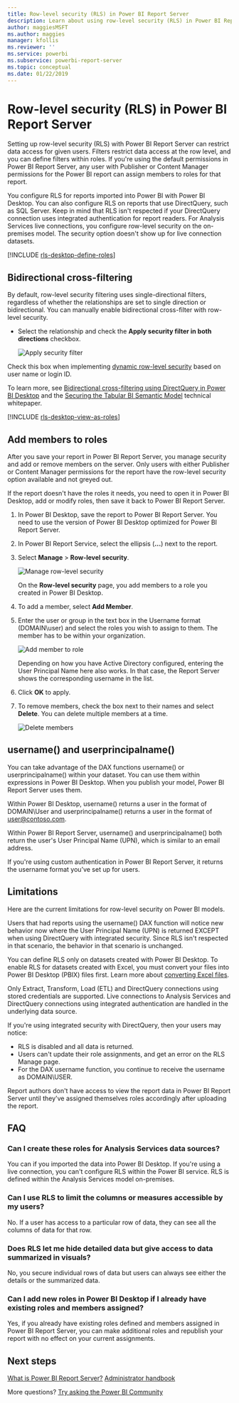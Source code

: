```yaml
---
title: Row-level security (RLS) in Power BI Report Server
description: Learn about using row-level security (RLS) in Power BI Report Server. 
author: maggiesMSFT
ms.author: maggies
manager: kfollis
ms.reviewer: ''
ms.service: powerbi
ms.subservice: powerbi-report-server
ms.topic: conceptual
ms.date: 01/22/2019
---
```


# Row-level security (RLS) in Power BI Report Server

Setting up row-level security (RLS) with Power BI Report Server can restrict data access for given users. Filters restrict data access at the row level, and you can define filters within roles.  If you're using the default permissions in Power BI Report Server, any user with Publisher or Content Manager permissions for the Power BI report can assign members to roles for that report.    

You configure RLS for reports imported into Power BI with Power BI Desktop. You can also configure RLS on reports that use DirectQuery, such as SQL Server.  Keep in mind that RLS isn't respected if your DirectQuery connection uses integrated authentication for report readers. For Analysis Services live connections, you configure row-level security on the on-premises model. The security option doesn't show up for live connection datasets. 

[!INCLUDE [rls-desktop-define-roles](../includes/rls-desktop-define-roles.md)]

## Bidirectional cross-filtering

By default, row-level security filtering uses single-directional filters, regardless of whether the relationships are set to single direction or bidirectional. You can manually enable bidirectional cross-filter with row-level security.

- Select the relationship and check the **Apply security filter in both directions** checkbox. 

    ![Apply security filter](media/row-level-security-report-server/rls-apply-security-filter.png)

Check this box when implementing [dynamic row-level security](https://docs.microsoft.com/analysis-services/tutorial-tabular-1200/supplemental-lesson-implement-dynamic-security-by-using-row-filters) based on user name or login ID. 

To learn more, see [Bidirectional cross-filtering using DirectQuery in Power BI Desktop](../desktop-bidirectional-filtering.md) and the [Securing the Tabular BI Semantic Model](https://download.microsoft.com/download/D/2/0/D20E1C5F-72EA-4505-9F26-FEF9550EFD44/Securing%20the%20Tabular%20BI%20Semantic%20Model.docx) technical whitepaper.

[!INCLUDE [rls-desktop-view-as-roles](../includes/rls-desktop-view-as-roles.md)]


## Add members to roles 

After you save your report in Power BI Report Server, you manage security and add or remove members on the server. Only users with either Publisher or Content Manager permissions for the report have the row-level security option available and not greyed out.

 If the report doesn't have the roles it needs, you need to open it in Power BI Desktop, add or modify roles, then save it back to Power BI Report Server. 

1. In Power BI Desktop, save the report to Power BI Report Server. You need to use the version of Power BI Desktop optimized for Power BI Report Server.
2. In Power BI Report Service, select the ellipsis (**…**) next to the report. 

3. Select **Manage** > **Row-level security**. 

     ![Manage row-level security](media/row-level-security-report-server/power-bi-report-server-rls-dialog.png)

    On the **Row-level security** page, you add members to a role you created in Power BI Desktop.

5. To add a member, select **Add Member**.

1. Enter the user or group in the text box in the Username format (DOMAIN\user) and select the roles you wish to assign to them. The member has to be within your organization.   

    ![Add member to role](media/row-level-security-report-server/power-bi-report-server-add-members.png)

    Depending on how you have Active Directory configured, entering the User Principal Name here also works. In that case, the Report Server shows the corresponding username in the list.

1. Click **OK** to apply.   

8. To remove members, check the box next to their names and select **Delete**.  You can delete multiple members at a time. 

    ![Delete members](media/row-level-security-report-server/power-bi-report-server-delete-members.png)


## username() and userprincipalname()

You can take advantage of the DAX functions username() or userprincipalname() within your dataset. You can use them within expressions in Power BI Desktop. When you publish your model, Power BI Report Server uses them.

Within Power BI Desktop, username() returns a user in the format of DOMAIN\User and userprincipalname() returns a user in the format of user@contoso.com.

Within Power BI Report Server, username() and userprincipalname() both return the user's User Principal Name (UPN), which is similar to an email address.

If you're using custom authentication in Power BI Report Server, it returns the username format you’ve set up for users.  

## Limitations 

Here are the current limitations for row-level security on Power BI models. 

Users that had reports using the username() DAX function will notice new behavior now where the User Principal Name (UPN) is returned EXCEPT when using DirectQuery with integrated security.  Since RLS isn't respected in that scenario, the behavior in that scenario is unchanged.

You can define RLS only on datasets created with Power BI Desktop. To enable RLS for datasets created with Excel, you must convert your files into Power BI Desktop (PBIX) files first. Learn more about [converting Excel files](../desktop-import-excel-workbooks.md).

Only Extract, Transform, Load (ETL) and DirectQuery connections using stored credentials are supported. Live connections to Analysis Services and DirectQuery connections using integrated authentication are handled in the underlying data source. 

If you're using integrated security with DirectQuery, then your users may notice:
- RLS is disabled and all data is returned.
- Users can't update their role assignments, and get an error on the RLS Manage page.
- For the DAX username function, you continue to receive the username as DOMAIN\USER. 

Report authors don't have access to view the report data in Power BI Report Server until they've assigned themselves roles accordingly after uploading the report. 

 

## FAQ 

### Can I create these roles for Analysis Services data sources? 

You can if you imported the data into Power BI Desktop. If you're using a live connection, you can't configure RLS within the Power BI service. RLS is defined within the Analysis Services model on-premises. 

### Can I use RLS to limit the columns or measures accessible by my users? 

No. If a user has access to a particular row of data, they can see all the columns of data for that row. 

### Does RLS let me hide detailed data but give access to data summarized in visuals? 

No, you secure individual rows of data but users can always see either the details or the summarized data. 

### Can I add new roles in Power BI Desktop if I already have existing roles and members assigned? 

Yes, if you already have existing roles defined and members assigned in Power BI Report Server, you can make additional roles and republish your report with no effect on your current assignments. 
 

## Next steps

[What is Power BI Report Server?](get-started.md) 
[Administrator handbook](admin-handbook-overview.md)  

More questions? [Try asking the Power BI Community](https://community.powerbi.com/)
